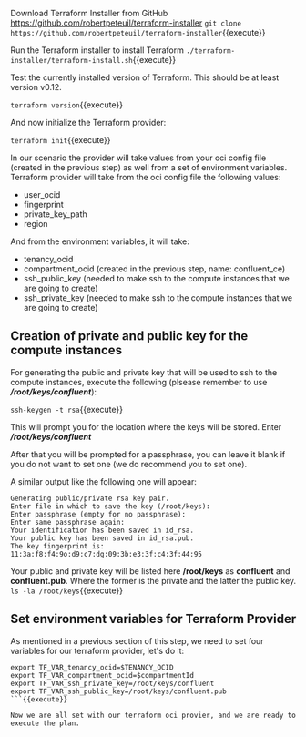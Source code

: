 Download Terraform Installer from GitHub https://github.com/robertpeteuil/terraform-installer
`git clone https://github.com/robertpeteuil/terraform-installer`{{execute}}

Run the Terraform installer to install Terraform
`./terraform-installer/terraform-install.sh`{{execute}}

Test the currently installed version of Terraform. This should be at least version v0.12.

`terraform version`{{execute}}

And now initialize the Terraform provider:

`terraform init`{{execute}}

In our scenario the provider will take values from your oci config file (created in the previous step) as well from a set of environment variables.
Terraform provider will take from the oci config file the following values:

- user_ocid
- fingerprint
- private_key_path
- region

And from the environment variables, it will take:

- tenancy_ocid       
- compartment_ocid  (created in the previous step, name: confluent_ce)
- ssh_public_key    (needed to make ssh to the compute instances that we are going to create) 
- ssh_private_key   (needed to make ssh to the compute instances that we are going to create) 

## Creation of private and public key for the compute instances

For generating the public and private key that will be used to ssh to the compute instances, execute the following (plsease remember to use ***/root/keys/confluent***):

`ssh-keygen -t rsa`{{execute}}

This will prompt you for the location where the keys will be stored. Enter ***/root/keys/confluent***

After that you will be prompted for a passphrase, you can leave it blank if you do not want to set one (we do recommend you to set one).

A similar output like the following one will appear:

~~~~
Generating public/private rsa key pair.
Enter file in which to save the key (/root/keys):
Enter passphrase (empty for no passphrase):
Enter same passphrase again:
Your identification has been saved in id_rsa.
Your public key has been saved in id_rsa.pub.
The key fingerprint is:
11:3a:f8:f4:9o:d9:c7:dg:09:3b:e3:3f:c4:3f:44:95
~~~~

Your public and private key will be listed here **/root/keys** as **confluent** and **confluent.pub**. Where the former is the private and the latter the public key.
`ls -la /root/keys`{{execute}}

## Set environment variables for Terraform Provider

As mentioned in a previous section of this step, we need to set four variables for our terraform provider, let's do it:

```
export TF_VAR_tenancy_ocid=$TENANCY_OCID
export TF_VAR_compartment_ocid=$compartmentId
export TF_VAR_ssh_private_key=/root/keys/confluent
export TF_VAR_ssh_public_key=/root/keys/confluent.pub
```{{execute}}

Now we are all set with our terraform oci provier, and we are ready to execute the plan. 

